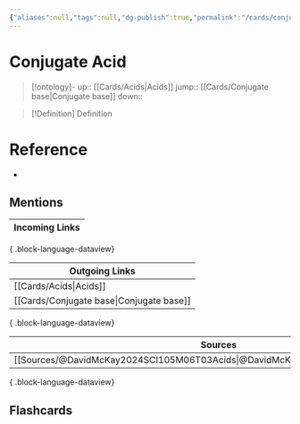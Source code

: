 ```yaml
---
{"aliases":null,"tags":null,"dg-publish":true,"permalink":"/cards/conjugate-acid/","dgPassFrontmatter":true}
---
```


# Conjugate Acid

> [!ontology]-
> up:: [[Cards/Acids\|Acids]]
> jump:: [[Cards/Conjugate base\|Conjugate base]]
> down:: 

> [!Definition] Definition

# Reference

- 

## Mentions

| Incoming Links |
| -------------- |

{ .block-language-dataview}

| Outgoing Links                              |
| ------------------------------------------- |
| [[Cards/Acids\|Acids]]                   |
| [[Cards/Conjugate base\|Conjugate base]] |

{ .block-language-dataview}

| Sources                                                                           |
| --------------------------------------------------------------------------------- |
| [[Sources/@DavidMcKay2024SCI105M06T03Acids\|@DavidMcKay2024SCI105M06T03Acids]] |

{ .block-language-dataview}

## Flashcards